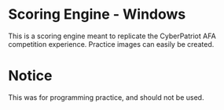 # Scoring Engine - Windows
This is a scoring engine meant to replicate the CyberPatriot AFA competition experience. Practice images can easily be created.

# Notice
This was for programming practice, and should not be used.
